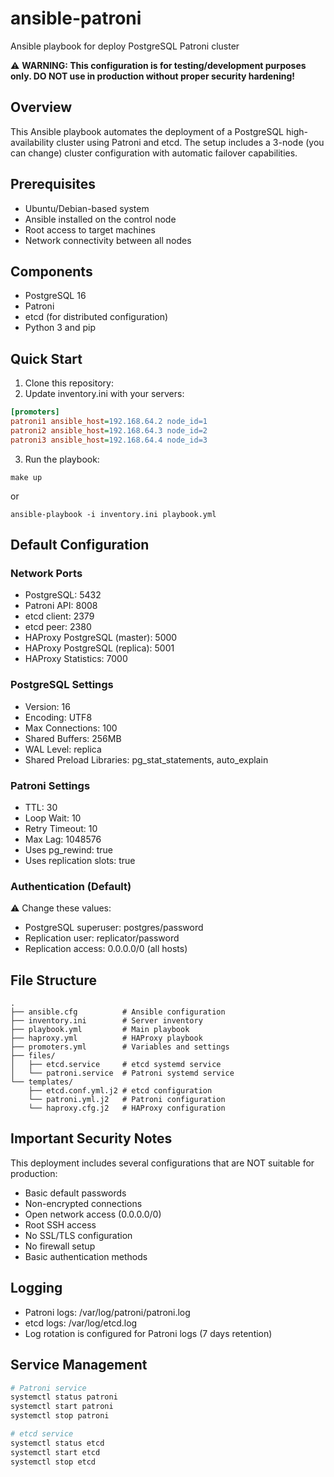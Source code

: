 # ansible-patroni
Ansible playbook for deploy PostgreSQL Patroni cluster

⚠️ **WARNING: This configuration is for testing/development purposes only. DO NOT use in production without proper security hardening!**

## Overview
This Ansible playbook automates the deployment of a PostgreSQL high-availability cluster using Patroni and etcd. The setup includes a 3-node (you can change) cluster configuration with automatic failover capabilities.

## Prerequisites
- Ubuntu/Debian-based system
- Ansible installed on the control node
- Root access to target machines
- Network connectivity between all nodes

## Components
- PostgreSQL 16
- Patroni
- etcd (for distributed configuration)
- Python 3 and pip

## Quick Start
1. Clone this repository:
2. Update inventory.ini with your servers:
```ini
[promoters]
patroni1 ansible_host=192.168.64.2 node_id=1
patroni2 ansible_host=192.168.64.3 node_id=2
patroni3 ansible_host=192.168.64.4 node_id=3 
```
3. Run the playbook:
```shell
make up
```
or
```shell
ansible-playbook -i inventory.ini playbook.yml
```

## Default Configuration

### Network Ports
- PostgreSQL: 5432
- Patroni API: 8008
- etcd client: 2379
- etcd peer: 2380
- HAProxy PostgreSQL (master): 5000
- HAProxy PostgreSQL (replica): 5001
- HAProxy Statistics: 7000

### PostgreSQL Settings
- Version: 16
- Encoding: UTF8
- Max Connections: 100
- Shared Buffers: 256MB
- WAL Level: replica
- Shared Preload Libraries: pg_stat_statements, auto_explain

### Patroni Settings
- TTL: 30
- Loop Wait: 10
- Retry Timeout: 10
- Max Lag: 1048576
- Uses pg_rewind: true
- Uses replication slots: true

### Authentication (Default)
⚠️ Change these values:
- PostgreSQL superuser: postgres/password
- Replication user: replicator/password
- Replication access: 0.0.0.0/0 (all hosts)

## File Structure
``` 
.
├── ansible.cfg          # Ansible configuration
├── inventory.ini        # Server inventory
├── playbook.yml         # Main playbook
├── haproxy.yml          # HAProxy playbook
├── promoters.yml        # Variables and settings
├── files/
│   ├── etcd.service     # etcd systemd service
│   └── patroni.service  # Patroni systemd service
└── templates/
    ├── etcd.conf.yml.j2 # etcd configuration
    └── patroni.yml.j2   # Patroni configuration
    └── haproxy.cfg.j2   # HAProxy configuration
```

## Important Security Notes
This deployment includes several configurations that are NOT suitable for production:
- Basic default passwords
- Non-encrypted connections
- Open network access (0.0.0.0/0)
- Root SSH access
- No SSL/TLS configuration
- No firewall setup
- Basic authentication methods

## Logging
- Patroni logs: /var/log/patroni/patroni.log
- etcd logs: /var/log/etcd.log
- Log rotation is configured for Patroni logs (7 days retention)

## Service Management
``` bash
# Patroni service
systemctl status patroni
systemctl start patroni
systemctl stop patroni

# etcd service
systemctl status etcd
systemctl start etcd
systemctl stop etcd
```
